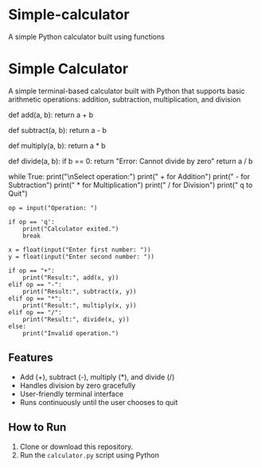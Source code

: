# Simple-calculator
A simple Python calculator built using functions
# Simple Calculator

A simple terminal-based calculator built with Python that supports basic arithmetic operations: addition, subtraction, multiplication, and division


def add(a, b):
    return a + b

def subtract(a, b):
    return a - b

def multiply(a, b):
    return a * b

def divide(a, b):
    if b == 0:
        return "Error: Cannot divide by zero"
    return a / b

while True:
    print("\nSelect operation:")
    print(" +  for Addition")
    print(" -  for Subtraction")
    print(" *  for Multiplication")
    print(" /  for Division")
    print(" q  to Quit")
    
    op = input("Operation: ")

    if op == 'q':
        print("Calculator exited.")
        break

    x = float(input("Enter first number: "))
    y = float(input("Enter second number: "))

    if op == "+":
        print("Result:", add(x, y))
    elif op == "-":
        print("Result:", subtract(x, y))
    elif op == "*":
        print("Result:", multiply(x, y))
    elif op == "/":
        print("Result:", divide(x, y))
    else:
        print("Invalid operation.")
## Features
- Add (+), subtract (-), multiply (*), and divide (/)
- Handles division by zero gracefully
- User-friendly terminal interface
- Runs continuously until the user chooses to quit

## How to Run
1. Clone or download this repository.
2. Run the `calculator.py` script using Python
